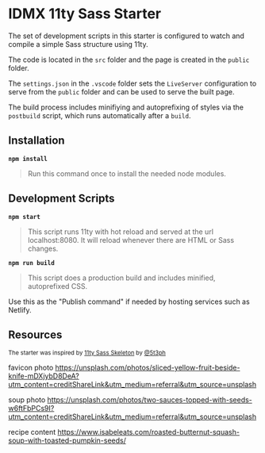 # IDMX 11ty Sass Starter

The set of development scripts in this starter is configured to watch and compile a simple Sass structure using 11ty.

The code is located in the `src` folder and the page is created in the `public` folder.

The `settings.json` in the `.vscode` folder sets the `LiveServer` configuration to serve from the `public` folder and can be used to serve the built page.

The build process includes minifiying and autoprefixing of styles via the `postbuild` script, which runs automatically after a `build`.

## Installation

**`npm install`**

>Run this command once to install the needed node modules.

## Development Scripts

**`npm start`**

> This script runs 11ty with hot reload and served at the url localhost:8080. It will reload whenever there are HTML or Sass changes.

**`npm run build`**

> This script does a production build and includes minified, autoprefixed CSS.

Use this as the "Publish command" if needed by hosting services such as Netlify.

## Resources

<small>The starter was inspired by [11ty Sass Skeleton](https://github.com/5t3ph/11ty-sass-skeleton) by [@5t3ph](https://twitter.com/5t3ph)</small>

favicon photo
https://unsplash.com/photos/sliced-yellow-fruit-beside-knife-mDXjybD8DeA?utm_content=creditShareLink&utm_medium=referral&utm_source=unsplash

soup photo
https://unsplash.com/photos/two-sauces-topped-with-seeds-w6ftFbPCs9I?utm_content=creditShareLink&utm_medium=referral&utm_source=unsplash

recipe content
https://www.isabeleats.com/roasted-butternut-squash-soup-with-toasted-pumpkin-seeds/